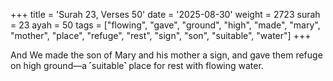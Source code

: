 +++
title = 'Surah 23, Verses 50'
date = '2025-08-30'
weight = 2723
surah = 23
ayah = 50
tags = ["flowing", "gave", "ground", "high", "made", "mary", "mother", "place", "refuge", "rest", "sign", "son", "suitable", "water"]
+++

And We made the son of Mary and his mother a sign, and gave them refuge on high ground—a ˹suitable˺ place for rest with flowing water.